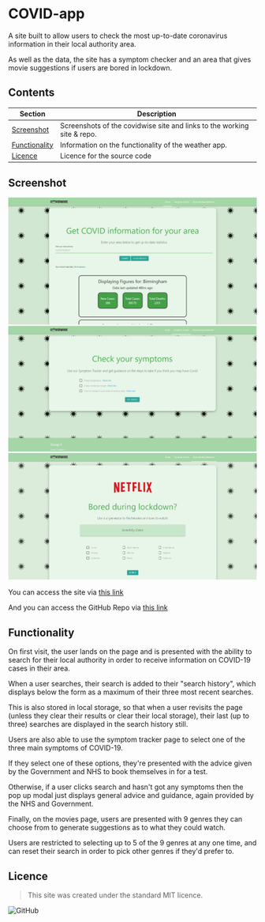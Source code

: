 # COVID-app
A site built to allow users to check the most up-to-date coronavirus information in their local authority area.

As well as the data, the site has a symptom checker and an area that gives movie suggestions if users are bored in lockdown.

## Contents
Section | Description
------------ | -------------
[Screenshot](#screenshot) | Screenshots of the covidwise site and links to the working site & repo.
[Functionality](#functionality) | Information on the functionality of the weather app.
[Licence](#licence) | Licence for the source code

## Screenshot
![Screenshot of working homepage](/Assets/Images/covidwise-home.PNG)
![Screenshot of working symptom tracker](/Assets/Images/covidwise-symptom-tracker.PNG)
![Screenshot of working movie page](/Assets/Images/covidwise-movies.PNG)

You can access the site via [this link](https://kvtemadden.github.io/covidwise/)

And you can access the GitHub Repo via [this link](https://github.com/kvtemadden/covidwise/)

## Functionality
On first visit, the user lands on the page and is presented with the ability to search for their local authority in order to receive information on COVID-19 cases in their area.

When a user searches, their search is added to their "search history", which displays below the form as a maximum of their three most recent searches.

This is also stored in local storage, so that when a user revisits the page (unless they clear their results or clear their local storage), their last (up to three) searches are displayed in the search history still.

Users are also able to use the symptom tracker page to select one of the three main symptoms of COVID-19. 

If they select one of these options, they're presented with the advice given by the Government and NHS to book themselves in for a test. 

Otherwise, if a user clicks search and hasn't got any symptoms then the pop up modal just displays general advice and guidance, again provided by the NHS and Government.

Finally, on the movies page, users are presented with 9 genres they can choose from to generate suggestions as to what they could watch.

Users are restricted to selecting up to 5 of the 9 genres at any one time, and can reset their search in order to pick other genres if they'd prefer to.

## Licence
> This site was created under the standard MIT licence.

![GitHub](https://img.shields.io/github/license/kvtemadden/portfolio?color=%23203333&label=LICENCED%20AS&style=for-the-badge)

